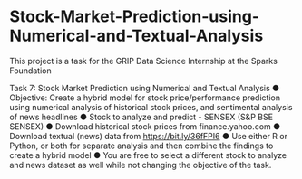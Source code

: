 # Stock-Market-Prediction-using-Numerical-and-Textual-Analysis
This project is a task for the GRIP Data Science Internship at the Sparks Foundation


Task 7: Stock Market Prediction using Numerical and Textual Analysis 
● Objective: Create a hybrid model for stock price/performance prediction using numerical analysis of historical stock prices, and sentimental analysis of news headlines 
● Stock to analyze and predict - SENSEX (S&P BSE SENSEX) 
● Download historical stock prices from finance.yahoo.com 
● Download textual (news) data from https://bit.ly/36fFPI6 
● Use either R or Python, or both for separate analysis and then combine the findings to create a hybrid model 
● You are free to select a different stock to analyze and news dataset as well while not changing the objective of the task.

